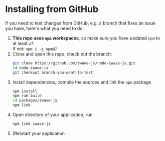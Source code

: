 # Installing from GitHub

If you need to test changes from GitHub, e.g. a branch that fixes an issue you have, here's what you need to do:

1. **This repo uses `npm` workspaces**, so make sure you have updated `npm` to at least `v7`.  
   If not: `npm i -g npm@7`
1. Clone and open this repo, check out the branch:
    ```bash
    git clone https://github.com/zwave-js/node-zwave-js.git
    cd node-zwave-js
    git checkout branch-you-want-to-test
    ```
1. Install dependencies, compile the sources and link the `npm` package
    ```bash
    npm install
    npm run build
    cd packages/zwave-js
    npm link
    ```
1. Open directory of your application, run
    ```bash
    npm link zwave-js
    ```
1. (Re)start your application
